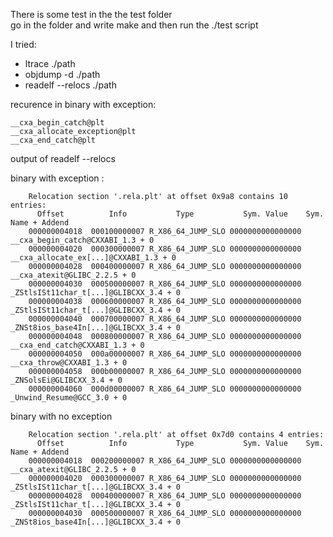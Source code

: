
There is some test in the the test folder\
go in the folder and write make and then run the ./test script


I tried:
* ltrace ./path
* objdump -d ./path
* readelf --relocs ./path 


recurence in binary with exception:

    __cxa_begin_catch@plt
    __cxa_allocate_exception@plt
    __cxa_end_catch@plt

output of readelf --relocs 

binary with exception :

        Relocation section '.rela.plt' at offset 0x9a8 contains 10 entries:
          Offset          Info           Type           Sym. Value    Sym. Name + Addend
        000000004018  000100000007 R_X86_64_JUMP_SLO 0000000000000000 __cxa_begin_catch@CXXABI_1.3 + 0
        000000004020  000300000007 R_X86_64_JUMP_SLO 0000000000000000 __cxa_allocate_ex[...]@CXXABI_1.3 + 0
        000000004028  000400000007 R_X86_64_JUMP_SLO 0000000000000000 __cxa_atexit@GLIBC_2.2.5 + 0
        000000004030  000500000007 R_X86_64_JUMP_SLO 0000000000000000 _ZStlsISt11char_t[...]@GLIBCXX_3.4 + 0
        000000004038  000600000007 R_X86_64_JUMP_SLO 0000000000000000 _ZStlsISt11char_t[...]@GLIBCXX_3.4 + 0
        000000004040  000700000007 R_X86_64_JUMP_SLO 0000000000000000 _ZNSt8ios_base4In[...]@GLIBCXX_3.4 + 0
        000000004048  000800000007 R_X86_64_JUMP_SLO 0000000000000000 __cxa_end_catch@CXXABI_1.3 + 0
        000000004050  000a00000007 R_X86_64_JUMP_SLO 0000000000000000 __cxa_throw@CXXABI_1.3 + 0
        000000004058  000b00000007 R_X86_64_JUMP_SLO 0000000000000000 _ZNSolsEi@GLIBCXX_3.4 + 0
        000000004060  000d00000007 R_X86_64_JUMP_SLO 0000000000000000 _Unwind_Resume@GCC_3.0 + 0
    
binary with no exception

        Relocation section '.rela.plt' at offset 0x7d0 contains 4 entries:
          Offset          Info           Type           Sym. Value    Sym. Name + Addend
        000000004018  000200000007 R_X86_64_JUMP_SLO 0000000000000000 __cxa_atexit@GLIBC_2.2.5 + 0
        000000004020  000300000007 R_X86_64_JUMP_SLO 0000000000000000 _ZStlsISt11char_t[...]@GLIBCXX_3.4 + 0
        000000004028  000400000007 R_X86_64_JUMP_SLO 0000000000000000 _ZStlsISt11char_t[...]@GLIBCXX_3.4 + 0
        000000004030  000500000007 R_X86_64_JUMP_SLO 0000000000000000 _ZNSt8ios_base4In[...]@GLIBCXX_3.4 + 0




